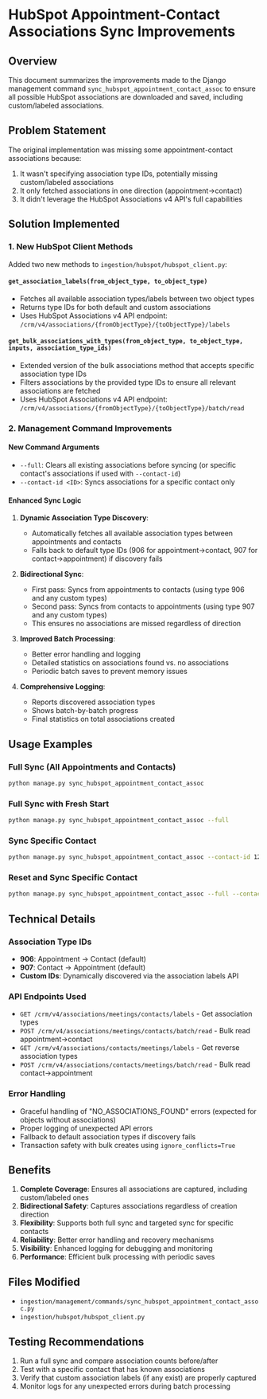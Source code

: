 # HubSpot Appointment-Contact Associations Sync Improvements

## Overview
This document summarizes the improvements made to the Django management command `sync_hubspot_appointment_contact_assoc` to ensure all possible HubSpot associations are downloaded and saved, including custom/labeled associations.

## Problem Statement
The original implementation was missing some appointment-contact associations because:
1. It wasn't specifying association type IDs, potentially missing custom/labeled associations
2. It only fetched associations in one direction (appointment→contact)
3. It didn't leverage the HubSpot Associations v4 API's full capabilities

## Solution Implemented

### 1. New HubSpot Client Methods
Added two new methods to `ingestion/hubspot/hubspot_client.py`:

#### `get_association_labels(from_object_type, to_object_type)`
- Fetches all available association types/labels between two object types
- Returns type IDs for both default and custom associations
- Uses HubSpot Associations v4 API endpoint: `/crm/v4/associations/{fromObjectType}/{toObjectType}/labels`

#### `get_bulk_associations_with_types(from_object_type, to_object_type, inputs, association_type_ids)`
- Extended version of the bulk associations method that accepts specific association type IDs
- Filters associations by the provided type IDs to ensure all relevant associations are fetched
- Uses HubSpot Associations v4 API endpoint: `/crm/v4/associations/{fromObjectType}/{toObjectType}/batch/read`

### 2. Management Command Improvements

#### New Command Arguments
- `--full`: Clears all existing associations before syncing (or specific contact's associations if used with `--contact-id`)
- `--contact-id <ID>`: Syncs associations for a specific contact only

#### Enhanced Sync Logic
1. **Dynamic Association Type Discovery**: 
   - Automatically fetches all available association types between appointments and contacts
   - Falls back to default type IDs (906 for appointment→contact, 907 for contact→appointment) if discovery fails

2. **Bidirectional Sync**:
   - First pass: Syncs from appointments to contacts (using type 906 and any custom types)
   - Second pass: Syncs from contacts to appointments (using type 907 and any custom types)
   - This ensures no associations are missed regardless of direction

3. **Improved Batch Processing**:
   - Better error handling and logging
   - Detailed statistics on associations found vs. no associations
   - Periodic batch saves to prevent memory issues

4. **Comprehensive Logging**:
   - Reports discovered association types
   - Shows batch-by-batch progress
   - Final statistics on total associations created

## Usage Examples

### Full Sync (All Appointments and Contacts)
```bash
python manage.py sync_hubspot_appointment_contact_assoc
```

### Full Sync with Fresh Start
```bash
python manage.py sync_hubspot_appointment_contact_assoc --full
```

### Sync Specific Contact
```bash
python manage.py sync_hubspot_appointment_contact_assoc --contact-id 12345
```

### Reset and Sync Specific Contact
```bash
python manage.py sync_hubspot_appointment_contact_assoc --full --contact-id 12345
```

## Technical Details

### Association Type IDs
- **906**: Appointment → Contact (default)
- **907**: Contact → Appointment (default)
- **Custom IDs**: Dynamically discovered via the association labels API

### API Endpoints Used
- `GET /crm/v4/associations/meetings/contacts/labels` - Get association types
- `POST /crm/v4/associations/meetings/contacts/batch/read` - Bulk read appointment→contact
- `GET /crm/v4/associations/contacts/meetings/labels` - Get reverse association types  
- `POST /crm/v4/associations/contacts/meetings/batch/read` - Bulk read contact→appointment

### Error Handling
- Graceful handling of "NO_ASSOCIATIONS_FOUND" errors (expected for objects without associations)
- Proper logging of unexpected API errors
- Fallback to default association types if discovery fails
- Transaction safety with bulk creates using `ignore_conflicts=True`

## Benefits
1. **Complete Coverage**: Ensures all associations are captured, including custom/labeled ones
2. **Bidirectional Safety**: Captures associations regardless of creation direction
3. **Flexibility**: Supports both full sync and targeted sync for specific contacts
4. **Reliability**: Better error handling and recovery mechanisms
5. **Visibility**: Enhanced logging for debugging and monitoring
6. **Performance**: Efficient bulk processing with periodic saves

## Files Modified
- `ingestion/management/commands/sync_hubspot_appointment_contact_assoc.py`
- `ingestion/hubspot/hubspot_client.py`

## Testing Recommendations
1. Run a full sync and compare association counts before/after
2. Test with a specific contact that has known associations
3. Verify that custom association labels (if any exist) are properly captured
4. Monitor logs for any unexpected errors during batch processing
